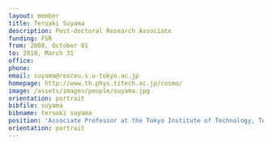 ```yaml
---
layout: member
title: Teruaki Suyama
description: Post-doctoral Research Associate
funding: FSR
from: 2008, October 01
to: 2010, March 31
office:
phone:
email: suyama@resceu.s.u-tokyo.ac.jp
homepage: http://www.th.phys.titech.ac.jp/cosmo/
image: /assets/images/people/suyama.jpg
orientation: portrait
bibfile: suyama
bibname: teruaki suyama
position: 'Associate Professor at the Tokyo Institute of Technology, Tokyo (Japan)'
orientation: portrait
---
```

